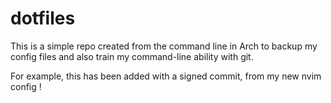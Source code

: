 # dotfiles

This is a simple repo created from the command line in Arch to backup my config files and also train my command-line ability with git.

For example, this has been added with a signed commit, from my new nvim config !
